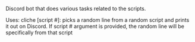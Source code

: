 Discord bot that does various tasks related to the scripts.

Uses:
cliche [script #]: picks a random line from a random script and prints it out on Discord. If script # argument is provided, the random line will be specifically from that script
